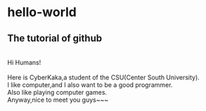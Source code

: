 # hello-world
The tutorial of github
-----------------------
<br>
Hi Humans!<br>
<br>
Here is CyberKaka,a student of the CSU(Center South University).<br>
I like computer,and I also want to be a good programmer.<br>
Also like playing computer games.<br>
Anyway,nice to meet you guys~~~
